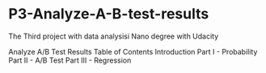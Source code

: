 # P3-Analyze-A-B-test-results
The Third project with data analysisi Nano degree with Udacity


Analyze A/B Test Results
Table of Contents
Introduction
Part I - Probability
Part II - A/B Test
Part III - Regression

